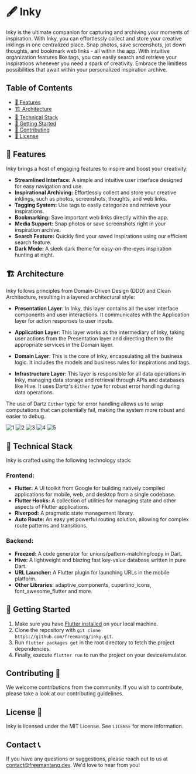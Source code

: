 # 🖋️ Inky 

Inky is the ultimate companion for capturing and archiving your moments of inspiration. With Inky, you can effortlessly collect and store your creative inklings in one centralized place. Snap photos, save screenshots, jot down thoughts, and bookmark web links - all within the app. With intuitive organization features like tags, you can easily search and retrieve your inspirations whenever you need a spark of creativity. Embrace the limitless possibilities that await within your personalized inspiration archive.

## Table of Contents

- [🌟 Features](#-features)
- [🏗️ Architecture](#-architecture)
- [🔧 Technical Stack](#-technical-stack)
- [🚀 Getting Started](#-getting-started)
- [🤝 Contributing](#-contributing)
- [📝 License](#-license)

## 🌟 Features

Inky brings a host of engaging features to inspire and boost your creativity:

- **Streamlined Interface:** A simple and intuitive user interface designed for easy navigation and use.
- **Inspirational Archiving:** Effortlessly collect and store your creative inklings, such as photos, screenshots, thoughts, and web links.
- **Tagging System:** Use tags to easily categorize and retrieve your inspirations.
- **Bookmarking:** Save important web links directly within the app.
- **Media Support:** Snap photos or save screenshots right in your inspiration archive.
- **Search Feature:** Quickly find your saved inspirations using our efficient search feature.
- **Dark Mode:** A sleek dark theme for easy-on-the-eyes inspiration hunting at night.

## 🏗️ Architecture

Inky follows principles from Domain-Driven Design (DDD) and Clean Architecture, resulting in a layered architectural style:

- **Presentation Layer**: In Inky, this layer contains all the user interface components and user interactions. It communicates with the Application layer for action responses to user inputs.

- **Application Layer**: This layer works as the intermediary of Inky, taking user actions from the Presentation layer and directing them to the appropriate services in the Domain layer.

- **Domain Layer**: This is the core of Inky, encapsulating all the business logic. It includes the models and business rules for inspirations and tags.

- **Infrastructure Layer**: This layer is responsible for all data operations in Inky, managing data storage and retrieval through APIs and databases like Hive. It uses Dartz's `Either` type for robust error handling during data operations.


The use of Dartz `Either` type for error handling allows us to wrap computations that can potentially fail, making the system more robust and easier to debug.

![1](screenshots/inky_1.png)
![2](screenshots/inky_2.png)
![3](screenshots/inky_3.png)
![4](screenshots/inky_4.png)
![5](screenshots/inky_5.png)

## 🔧 Technical Stack

Inky is crafted using the following technology stack:

### Frontend:

- **Flutter:** A UI toolkit from Google for building natively compiled applications for mobile, web, and desktop from a single codebase.
- **Flutter Hooks:** A collection of utilities for managing state and other aspects of Flutter applications.
- **Riverpod:** A pragmatic state management library.
- **Auto Route:** An easy yet powerful routing solution, allowing for complex route patterns and transitions.

### Backend:

- **Freezed:** A code generator for unions/pattern-matching/copy in Dart.
- **Hive:** A lightweight and blazing fast key-value database written in pure Dart.
- **URL Launcher:** A Flutter plugin for launching URLs in the mobile platform.
- **Other Libraries:** adaptive_components, cupertino_icons, font_awesome_flutter and more.

## 🚀 Getting Started

1. Make sure you have [Flutter installed](https://flutter.dev/docs/get-started/install) on your local machine.
2. Clone the repository with `git clone https://github.com/freemantg/inky.git`.
3. Run `flutter packages get` in the root directory to fetch the project dependencies.
4. Finally, execute `flutter run` to run the project on your device/emulator.

## Contributing 🤝

We welcome contributions from the community. If you wish to contribute, please take a look at our contributing guidelines.

## License 📄

Inky is licensed under the MIT License. See `LICENSE` for more information.

## Contact 📞

If you have any questions or suggestions, please reach out to us at <contact@freemantang.dev>. We'd love to hear from you!
